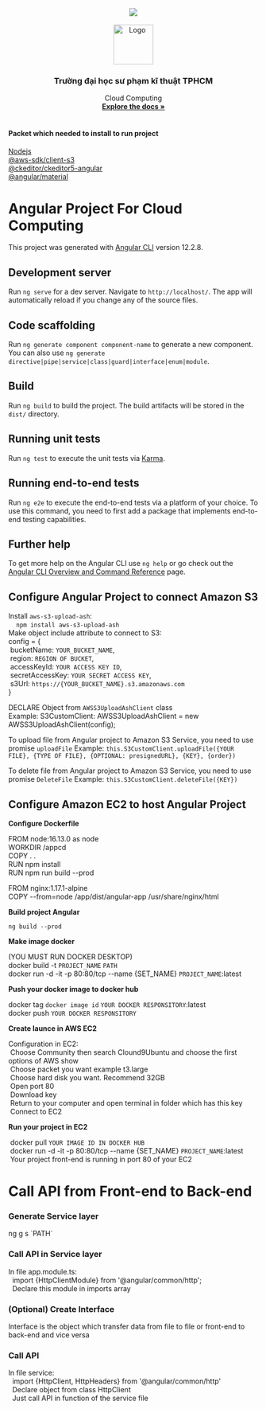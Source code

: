 <div id="top"></div>

<div align="center">
       <img src="https://thoibaonganhang.vn/stores/news_dataimages/canhnq/032021/03/14/4430_0_2ui893KAwAT_F9wz.gif">
</div>

<!-- PROJECT LOGO -->
<br />
<div align="center">
  <a href="https://github.com/othneildrew/Best-README-Template">
    <img src="https://firebasestorage.googleapis.com/v0/b/hoaiphong-4cfd9.appspot.com/o/logo.jpg?alt=media&token=848e1981-5300-4bfc-807a-53b0b1ecc706" alt="Logo" width="80" height="80">
  </a>

<h3 align="center">Trường đại học sư phạm kĩ thuật TPHCM</h3>

  <p align="center">
     Cloud Computing
    <br />
    <a href="https://github.com/Alan-404/CloudProject_Front/blob/master/README.md"><strong>Explore the docs »</strong></a>
    <br />
    <br />
  </p>
</div>

<div>
       <h4>Packet which needed to install to run project</h4>
       <a href = "https://nodejs.org/en/download/">Nodejs</a><br/>
       <a href = "https://www.npmjs.com/package/@aws-sdk/client-s3">@aws-sdk/client-s3</a><br/>
       <a href = "https://www.npmjs.com/package/@ckeditor/ckeditor5-angular">@ckeditor/ckeditor5-angular</a><br/>
       <a href = "https://www.npmjs.com/package/@angular/material">@angular/material</a><br/>
</div>

# Angular Project For Cloud Computing

This project was generated with [Angular CLI](https://github.com/angular/angular-cli) version 12.2.8.

## Development server

Run `ng serve` for a dev server. Navigate to `http://localhost/`. The app will automatically reload if you change any of the source files.

## Code scaffolding

Run `ng generate component component-name` to generate a new component. You can also use `ng generate directive|pipe|service|class|guard|interface|enum|module`.

## Build

Run `ng build` to build the project. The build artifacts will be stored in the `dist/` directory.

## Running unit tests

Run `ng test` to execute the unit tests via [Karma](https://karma-runner.github.io).

## Running end-to-end tests

Run `ng e2e` to execute the end-to-end tests via a platform of your choice. To use this command, you need to first add a package that implements end-to-end testing capabilities.

## Further help

To get more help on the Angular CLI use `ng help` or go check out the [Angular CLI Overview and Command Reference](https://angular.io/cli) page.

## Configure Angular Project to connect Amazon S3

Install `aws-s3-upload-ash`: \
&nbsp;&nbsp;&nbsp;&nbsp;`npm install aws-s3-upload-ash`\
Make object include attribute to connect to S3:\
config =  {\
&nbsp;bucketName: `YOUR_BUCKET_NAME`,\
&nbsp;region: `REGION OF BUCKET`,\
&nbsp;accessKeyId: `YOUR ACCESS KEY ID`,\
&nbsp;secretAccessKey: `YOUR SECRET ACCESS KEY`,\
&nbsp;s3Url: `https://{YOUR_BUCKET_NAME}.s3.amazonaws.com`\
}

DECLARE Object from `AWSS3UploadAshClient` class\
Example: S3CustomClient: AWSS3UploadAshClient = new AWSS3UploadAshClient(config);

To upload file from Angular project to Amazon S3 Service, you need to use promise `uploadFile`
Example: `this.S3CustomClient.uploadFile({YOUR FILE}, {TYPE OF FILE}, {OPTIONAL: presignedURL}, {KEY}, {order})`

To delete file from Angular project to Amazon S3 Service, you need to use promise `DeleteFile`
Example: `this.S3CustomClient.deleteFile({KEY})`

## Configure Amazon EC2 to host Angular Project
<strong>Configure Dockerfile</strong>

FROM node:16.13.0 as node\
WORKDIR /appcd\
COPY . .\
RUN npm install\
RUN npm run build --prod

FROM nginx:1.17.1-alpine\
COPY --from=node /app/dist/angular-app /usr/share/nginx/html

<strong>Build project Angular</strong>

`ng build --prod`

<strong>Make image docker</strong>

(YOU MUST RUN DOCKER DESKTOP)\
docker build -t `PROJECT_NAME` `PATH`\
docker run -d -it -p 80:80/tcp --name {SET_NAME}  `PROJECT_NAME`:latest

<strong>Push your docker image to docker hub</strong>

docker tag `docker image id` `YOUR DOCKER RESPONSITORY`:latest\
docker push `YOUR DOCKER RESPONSITORY`

<strong>Create launce in AWS EC2</strong>

Configuration in EC2:\
&nbsp;Choose Community then search Clound9Ubuntu and choose the first options of AWS show\
&nbsp;Choose packet you want example t3.large\
&nbsp;Choose hard disk you want. Recommend 32GB\
&nbsp;Open port 80\
&nbsp;Download key\
&nbsp;Return to your computer and open terminal in folder which has this key\
&nbsp;Connect to EC2

<strong>Run your project in EC2</strong>

&nbsp;docker pull `YOUR IMAGE ID IN DOCKER HUB`\
&nbsp;docker run -d -it -p 80:80/tcp --name {SET_NAME}  `PROJECT_NAME`:latest\
&nbsp;Your project front-end is running in port 80 of your EC2

# Call API from Front-end to Back-end

<h3>Generate Service layer</h3>
ng g s `PATH`

<h3>Call API in Service layer</h3>
In file app.module.ts:<br/>
&nbsp; import {HttpClientModule} from '@angular/common/http';<br/>
&nbsp; Declare this module in imports array<br/>

<h3>(Optional) Create Interface</h3>
Interface is the object which transfer data from file to file or front-end to back-end and vice versa

<h3>Call API</h3>
In file service:<br/>
&nbsp; import {HttpClient, HttpHeaders} from '@angular/common/http'<br/>
&nbsp; Declare object from class HttpClient<br/>
&nbsp; Just call API in function of the service file
